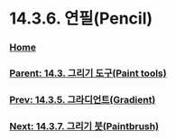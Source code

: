 # 14.3.6. 연필(Pencil)

### [Home](./00-home.md)
### [Parent: 14.3. 그리기 도구(Paint tools)](./14-03-00-paint-tools.md)
### [Prev: 14.3.5. 그라디언트(Gradient)](./14-03-05-gradient.md)
### [Next: 14.3.7. 그리기 붓(Paintbrush)](./14-03-07-paintbrush.md)
